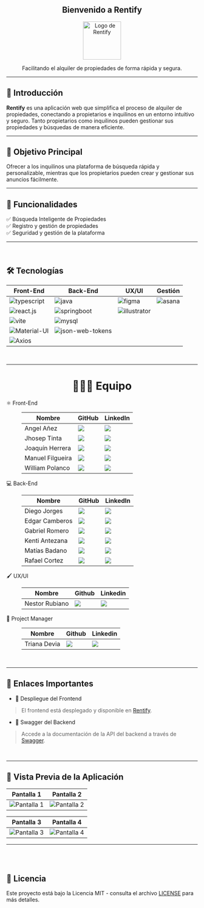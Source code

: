 <div align="center">
  <h2>Bienvenido a Rentify</h2>
  <img src="https://github.com/user-attachments/assets/4af375dd-1cb4-44a0-b2df-24bb7463e51c" alt="Logo de Rentify" width="100px" />
  
  <p>Facilitando el alquiler de propiedades de forma rápida y segura.</p>
</div>

---
## 🚀 Introducción

**Rentify** es una aplicación web que simplifica el proceso de alquiler de propiedades, conectando a propietarios e inquilinos en un entorno intuitivo y seguro. Tanto propietarios como inquilinos pueden gestionar sus propiedades y búsquedas de manera eficiente.


---
## 🎯 Objetivo Principal

Ofrecer a los inquilinos una plataforma de búsqueda rápida y personalizable, mientras que los propietarios pueden crear y gestionar sus anuncios fácilmente.

---
## 🌟 Funcionalidades

<dl>
  <dt>✅ Búsqueda Inteligente de Propiedades</dt>
  <dt>✅ Registro y gestión de propiedades</dt>
  <dt>✅ Seguridad y gestión de la plataforma</dt>
</dl>

---
<br>

## 🛠️ Tecnologías

<table>
  <thead>
    <tr>
      <th>Front-End</th>
      <th>Back-End</th>
      <th>UX/UI</th>
      <th>Gestión</th>
    </tr>
  </thead>
  <tbody>
    <tr>
      <td><img alt="typescript" src="https://img.shields.io/badge/TypeScript-%23007ACC?logo=typescript&logoColor=white"></td>
      <td><img alt="java" src="https://img.shields.io/badge/Java-%23ED8B00?logo=java&logoColor=white"></td>
      <td><img alt="figma" src="https://img.shields.io/badge/Figma-%23424F5B?logo=figma&logoColor=white"></td>
      <td><img alt="asana" src="https://img.shields.io/badge/Asana-%23333?logo=asana&logoColor=F06A6A"></td>
    </tr>
    <tr>
      <td><img alt="react.js" src="https://img.shields.io/badge/React.js-%2361DAFB?logo=react&logoColor=white"></td>
      <td><img alt="springboot" src="https://img.shields.io/badge/Spring%20Boot-%236DB33F?logo=springboot&logoColor=white"></td>
      <td><img alt="illustrator" src="https://img.shields.io/badge/Illustrator-%23FF9A00?logo=adobeillustrator&logoColor=white"></td>
      <td></td>
    </tr>
    <tr>
      <td><img alt="vite" src="https://img.shields.io/badge/Vite-%23646CFF?logo=vite&logoColor=white"></td>
      <td><img alt="mysql" src="https://img.shields.io/badge/MySQL-%2300758f?logo=mysql&logoColor=white"></td>
      <td></td>
      <td></td>
    </tr>
    <tr>
      <td><img alt="Material-UI" src="https://img.shields.io/badge/Material%20UI-%230081CB?logo=material-ui&logoColor=white"></td>
      <td><img alt="json-web-tokens" src="https://img.shields.io/badge/JSON%20Web%20Tokens-%23000000?logo=json%20web%20tokens&logoColor=white"></td>
      <td></td>
      <td></td>
    </tr>
    <tr>
      <td><img alt="Axios" src="https://img.shields.io/badge/Axios-%230072B1?logo=axios&logoColor=white"></td>
      <td></td>
      <td></td>
      <td></td>
    </tr>
  </tbody>
</table>
<br>

---

<h1 align="center"> 
  🧑‍🤝‍🧑 Equipo
</h1>

<dl>
  <dt>⚛️ Front-End</dt>
  <dd>
    <table>
      <thead>
        <tr>
          <th>Nombre</th>
          <th>GitHub</th>
          <th>LinkedIn</th>
        </tr>
      </thead>
      <tbody>
        <tr>
          <td>Angel Añez</td>
          <td>
            <a href="https://github.com/AngelAnez">
              <img src="https://img.shields.io/badge/github-%23121011.svg?&style=for-the-badge&logo=github&logoColor=white"/>
            </a>
          </td>
          <td>
            <a href="https://www.linkedin.com/in/angel-anez/">
              <img src="https://img.shields.io/badge/linkedin-%230A66C2.svg?&style=for-the-badge&logo=linkedin&logoColor=white"/>
            </a>
          </td>
        </tr>
        <tr>
          <td>Jhosep Tinta</td>
          <td>
            <a href="https://github.com/JhosepTM">
              <img src="https://img.shields.io/badge/github-%23121011.svg?&style=for-the-badge&logo=github&logoColor=white"/>
            </a>
          </td>
          <td>
            <a href="#">
              <img src="https://img.shields.io/badge/linkedin-%230A66C2.svg?&style=for-the-badge&logo=linkedin&logoColor=white"/>
            </a>
          </td>
        </tr>
        <tr>
          <td>Joaquín Herrera</td>
          <td>
            <a href="https://github.com/JoaquinxHerrera">
              <img src="https://img.shields.io/badge/github-%23121011.svg?&style=for-the-badge&logo=github&logoColor=white"/>
            </a>
          </td>
          <td>
            <a href="#">
              <img src="https://img.shields.io/badge/linkedin-%230A66C2.svg?&style=for-the-badge&logo=linkedin&logoColor=white"/>
            </a>
          </td>
        </tr>
        <tr>
          <td>Manuel Filgueira</td>
          <td>
            <a href="https://github.com/mf114090">
              <img src="https://img.shields.io/badge/github-%23121011.svg?&style=for-the-badge&logo=github&logoColor=white"/>
            </a>
          </td>
          <td>
            <a href="#">
              <img src="https://img.shields.io/badge/linkedin-%230A66C2.svg?&style=for-the-badge&logo=linkedin&logoColor=white"/>
            </a>
          </td>
        </tr>
        <tr>
          <td>William Polanco</td>
          <td>
            <a href="https://github.com/williampolancodev">
              <img src="https://img.shields.io/badge/github-%23121011.svg?&style=for-the-badge&logo=github&logoColor=white"/>
            </a>
          </td>
          <td>
            <a href="https://www.linkedin.com/in/william-polanco-abbba7140/">
              <img src="https://img.shields.io/badge/linkedin-%230A66C2.svg?&style=for-the-badge&logo=linkedin&logoColor=white"/>
            </a>
          </td>
        </tr>
      </tbody>
    </table>
  </dd>
  <dt>💻 Back-End</dt>
  <dd>
    <table>
      <thead>
        <tr>
          <th>Nombre</th>
          <th>GitHub</th>
          <th>LinkedIn</th>
        </tr>
      </thead>
      <tbody>
        <tr>
              <td>Diego Jorges</td>
              <td>
                <a href="https://github.com/djorges">
                  <img src="https://img.shields.io/badge/github-%23121011.svg?&style=for-the-badge&logo=github&logoColor=white"/>
                </a>
              </td>
              <td>
                <a href="#">
                  <img src="https://img.shields.io/badge/linkedin-%230A66C2.svg?&style=for-the-badge&logo=linkedin&logoColor=white"/>
                </a>
              </td>
            </tr>
            <tr>
              <td>Edgar Camberos</td>
              <td>
                <a href="https://github.com/EdgarCamberos1894">
                  <img src="https://img.shields.io/badge/github-%23121011.svg?&style=for-the-badge&logo=github&logoColor=white"/>
                </a>
              </td>
              <td>
                <a href="https://www.linkedin.com/in/edgar-camberos-8a66052bb">
                  <img src="https://img.shields.io/badge/linkedin-%230A66C2.svg?&style=for-the-badge&logo=linkedin&logoColor=white"/>
                </a>
              </td>
            </tr>
            <tr>
              <td>Gabriel Romero</td>
              <td>
                <a href="https://github.com/gabeust">
                  <img src="https://img.shields.io/badge/github-%23121011.svg?&style=for-the-badge&logo=github&logoColor=white"/>
                </a>
              </td>
              <td>
                <a href="#">
                  <img src="https://img.shields.io/badge/linkedin-%230A66C2.svg?&style=for-the-badge&logo=linkedin&logoColor=white"/>
                </a>
              </td>
            </tr>
            <tr>
              <td>Kenti Antezana</td>
              <td>
                <a href="https://github.com/23737k">
                  <img src="https://img.shields.io/badge/github-%23121011.svg?&style=for-the-badge&logo=github&logoColor=white"/>
                </a>
              </td>
              <td>
                <a href="#">
                  <img src="https://img.shields.io/badge/linkedin-%230A66C2.svg?&style=for-the-badge&logo=linkedin&logoColor=white"/>
                </a>
              </td>
            </tr>
            <tr>
              <td>Matías Badano</td>
              <td>
                <a href="https://github.com/MatiasJB95">
                  <img src="https://img.shields.io/badge/github-%23121011.svg?&style=for-the-badge&logo=github&logoColor=white"/>
                </a>
              </td>
              <td>
                <a href="#">
                  <img src="https://img.shields.io/badge/linkedin-%230A66C2.svg?&style=for-the-badge&logo=linkedin&logoColor=white"/>
                </a>
              </td>
            </tr>
            <tr>
              <td>Rafael Cortez</td>
              <td>
                <a href="https://github.com/RafaelJUY">
                  <img src="https://img.shields.io/badge/github-%23121011.svg?&style=for-the-badge&logo=github&logoColor=white"/>
                </a>
              </td>
              <td>
                <a href="#">
                  <img src="https://img.shields.io/badge/linkedin-%230A66C2.svg?&style=for-the-badge&logo=linkedin&logoColor=white"/>
                </a>
              </td>
            </tr>
      </tbody>
    </table>
  </dd>
  <dd>
  <dt>🖌 UX/UI</dt>
    <dl>
      <dd>
        <table>
          <thead>
            <tr>
              <th>Nombre</th>
              <th>Github</th>
              <th>Linkedin</th>
            </tr>
          </thead>
          <tbody>
            <tr>
              <td>Nestor Rubiano</td>
              <td>
                <a href="https://github.com/NestorVal">
                  <img src="https://img.shields.io/badge/github-%23121011.svg?&style=for-the-badge&logo=github&logoColor=white"/>
                </a>
              </td>
              <td>
                <a href="https://www.linkedin.com/in/nestor-rubiano-b205a9270/">
                  <img src="https://img.shields.io/badge/linkedin-%230A66C2.svg?&style=for-the-badge&logo=linkedin&logoColor=white"/>
                </a>
              </td>
            </tr>
          </tbody>
        </table>
      </dd>
    </dl>
  </dd>
  <dd>
  <dt>📝 Project Manager</dt>
    <dl>
      <dd>
        <table>
          <thead>
            <tr>
              <th>Nombre</th>
              <th>Github</th>
              <th>Linkedin</th>
            </tr>
          </thead>
          <tbody>
            <tr>
              <td>Triana Devia</td>
              <td>
                <a href="https://github.com/TrianaDevia">
                  <img src="https://img.shields.io/badge/github-%23121011.svg?&style=for-the-badge&logo=github&logoColor=white"/>
                </a>
              </td>
              <td>
                <a href="https://www.linkedin.com/in/triana-devia?utm_source=share&utm_campaign=share_via&utm_content=profile&utm_medium=android_app">
                  <img src="https://img.shields.io/badge/linkedin-%230A66C2.svg?&style=for-the-badge&logo=linkedin&logoColor=white"/>
                </a>
              </td>
            </tr>
          </tbody>
        </table>
      </dd>
    </dl>
  </dd>
</dl>
<br>

---

## 🔗 Enlaces Importantes

* 🚀 Despliegue del Frontend
>El frontend está desplegado y disponible en [Rentify](https://rentify-desarrollo.onrender.com).
* 📜 Swagger del Backend
>Accede a la documentación de la API del backend a través de [Swagger](https://s18-23-n-java-react.onrender.com/swagger-ui/index.html).
<br>

---

## 📸 Vista Previa de la Aplicación

| Pantalla 1 | Pantalla 2 |
|------------|------------|
| ![Pantalla 1](https://github.com/user-attachments/assets/1cad6c70-4e07-4ac0-ac14-c1797c65f9c8) | ![Pantalla 2](https://github.com/user-attachments/assets/535f2251-5b23-4f09-95f6-92f0c6bf7fc7) |

| Pantalla 3 | Pantalla 4 |
|------------|------------|
| ![Pantalla 3](https://github.com/user-attachments/assets/2b113514-0049-498c-ad6f-6a2c3f67c15f) | ![Pantalla 4](https://github.com/user-attachments/assets/56491607-7fe7-4b6d-9e93-2f5bd7867fee) |


---
<br>
<br>

## 📄 Licencia

Este proyecto está bajo la Licencia MIT - consulta el archivo [LICENSE](LICENSE) para más detalles.
